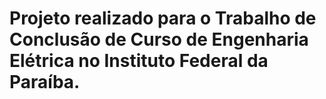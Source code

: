 # Projeto realizado para o Trabalho de Conclusão de Curso de Engenharia Elétrica no Instituto Federal da Paraíba.
